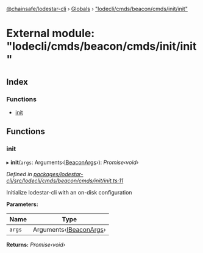 [@chainsafe/lodestar-cli](../README.md) › [Globals](../globals.md) › ["lodecli/cmds/beacon/cmds/init/init"](_lodecli_cmds_beacon_cmds_init_init_.md)

# External module: "lodecli/cmds/beacon/cmds/init/init"

## Index

### Functions

* [init](_lodecli_cmds_beacon_cmds_init_init_.md#init)

## Functions

###  init

▸ **init**(`args`: Arguments‹[IBeaconArgs](../interfaces/_lodecli_cmds_beacon_options_index_.ibeaconargs.md)›): *Promise‹void›*

*Defined in [packages/lodestar-cli/src/lodecli/cmds/beacon/cmds/init/init.ts:11](https://github.com/ChainSafe/lodestar/blob/e2d6cf79d/packages/lodestar-cli/src/lodecli/cmds/beacon/cmds/init/init.ts#L11)*

Initialize lodestar-cli with an on-disk configuration

**Parameters:**

Name | Type |
------ | ------ |
`args` | Arguments‹[IBeaconArgs](../interfaces/_lodecli_cmds_beacon_options_index_.ibeaconargs.md)› |

**Returns:** *Promise‹void›*
